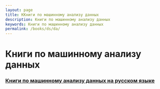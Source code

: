 ```yaml
---
layout: page
title: ККниги по машинному анализу данных
description: Книги по машинному анализу данных
keywords: Книги по машинному анализу данных
permalink: /books/ds/da/
---
```


# Книги по машинному анализу данных

### [Книги по машинному анализу данных на русском языке](/books/ds/da/ru/)

<!-- ### [Книги по машинному анализу данных на английском языке](/books/ds/da/en/) -->
